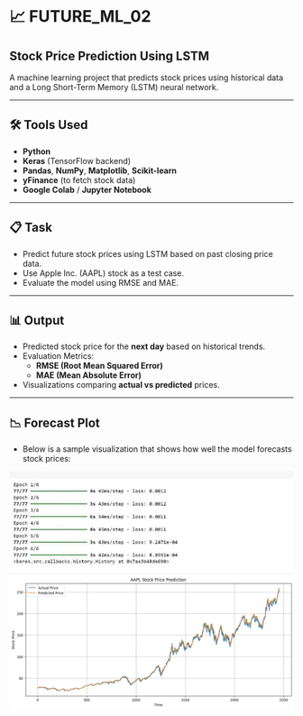 # 📈 FUTURE_ML_02

## Stock Price Prediction Using LSTM

A machine learning project that predicts stock prices using historical data and a Long Short-Term Memory (LSTM) neural network.

---

## 🛠️ Tools Used

- **Python**
- **Keras** (TensorFlow backend)
- **Pandas**, **NumPy**, **Matplotlib**, **Scikit-learn**
- **yFinance** (to fetch stock data)
- **Google Colab** / **Jupyter Notebook**

---

## 📋 Task

- Predict future stock prices using LSTM based on past closing price data.
- Use Apple Inc. (AAPL) stock as a test case.
- Evaluate the model using RMSE and MAE.

---

## 📊 Output

- Predicted stock price for the **next day** based on historical trends.
- Evaluation Metrics:
  - **RMSE (Root Mean Squared Error)**
  - **MAE (Mean Absolute Error)**
- Visualizations comparing **actual vs predicted** prices.

---

## 📉 Forecast Plot

- Below is a sample visualization that shows how well the model forecasts stock prices:


![Forecast](2.jpg)
![Forecast](3.png)
